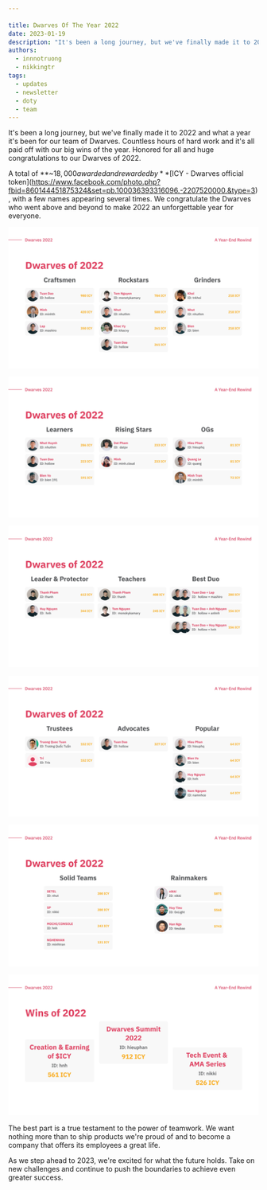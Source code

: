 ```yaml
---

title: Dwarves Of The Year 2022
date: 2023-01-19
description: "It's been a long journey, but we've finally made it to 2022 and what a year it's been for our team of Dwarves. Countless hours of hard work and it's all paid off with our big wins of the year. Honored for all and huge congratulations for our Dwarves of 2022."
authors:
  - innnotruong
  - nikkingtr
tags:
  - updates
  - newsletter
  - doty
  - team
---
```


It's been a long journey, but we've finally made it to 2022 and what a year it's been for our team of Dwarves. Countless hours of hard work and it's all paid off with our big wins of the year. Honored for all and huge congratulations to our Dwarves of 2022.

A total of **~$18,000 awarded and rewarded by** [$ICY - Dwarves official token](https://www.facebook.com/photo.php?fbid=860144451875324&set=pb.100036393316096.-2207520000.&type=3), with a few names appearing several times. We congratulate the Dwarves who went above and beyond to make 2022 an unforgettable year for everyone.

![doty](assets/2022-dwarves-of-the-year-1.webp)

![doty2](assets/2022-dwarves-of-the-year-2.webp)

![doty3](assets/2022-dwarves-of-the-year-3.webp)

![doty4](assets/2022-dwarves-of-the-year-4.webp)

![doty5](assets/2022-dwarves-of-the-year-5.webp)

![doty6](assets/2022-dwarves-of-the-year-6.webp)

The best part is a true testament to the power of teamwork. We want nothing more than to ship products we're proud of and to become a company that offers its employees a great life.

As we step ahead to 2023, we're excited for what the future holds. Take on new challenges and continue to push the boundaries to achieve even greater success.
